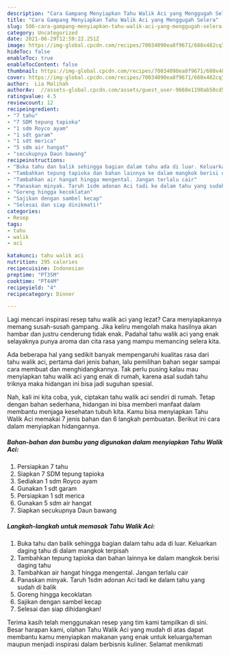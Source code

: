 ```yaml
---
description: "Cara Gampang Menyiapkan Tahu Walik Aci yang Menggugah Selera"
title: "Cara Gampang Menyiapkan Tahu Walik Aci yang Menggugah Selera"
slug: 506-cara-gampang-menyiapkan-tahu-walik-aci-yang-menggugah-selera
category: Uncategorized
date: 2021-06-29T12:59:22.251Z
image: https://img-global.cpcdn.com/recipes/70034090ea8f9671/680x482cq70/tahu-walik-aci-foto-resep-utama.jpg
hideToc: false
enableToc: true
enableTocContent: false
thumbnail: https://img-global.cpcdn.com/recipes/70034090ea8f9671/680x482cq70/tahu-walik-aci-foto-resep-utama.jpg
cover: https://img-global.cpcdn.com/recipes/70034090ea8f9671/680x482cq70/tahu-walik-aci-foto-resep-utama.jpg
author:  Lia Malihah
authorAv:  //assets-global.cpcdn.com/assets/guest_user-9668e1190ab58cd58d666d5934e79c79da2e02f4421a6ed9abc4b163da97d6e7.png
ratingvalue: 4.5
reviewcount: 12
recipeingredient:
- "7 tahu"
- "7 SDM tepung tapioka"
- "1 sdm Royco ayam"
- "1 sdt garam"
- "1 sdt merica"
- "5 sdm air hangat"
- "secukupnya Daun bawang"
recipeinstructions:
- "Buka tahu dan balik sehingga bagian dalam tahu ada di luar. Keluarkan daging tahu di dalam mangkok terpisah"
- "Tambahkan tepung tapioka dan bahan lainnya ke dalam mangkok berisi daging tahu"
- "Tambahkan air hangat hingga mengental. Jangan terlalu cair"
- "Panaskan minyak. Taruh 1sdm adonan Aci tadi ke dalam tahu yang sudah di balik"
- "Goreng hingga kecoklatan"
- "Sajikan dengan sambel kecap"
- "Selesai dan siap dinikmati!"
categories:
- Resep
tags:
- tahu
- walik
- aci

katakunci: tahu walik aci 
nutrition: 295 calories
recipecuisine: Indonesian
preptime: "PT35M"
cooktime: "PT44M"
recipeyield: "4"
recipecategory: Dinner

---
```



Lagi mencari inspirasi resep tahu walik aci yang lezat? Cara menyiapkannya memang susah-susah gampang. Jika keliru mengolah maka hasilnya akan hambar dan justru cenderung tidak enak. Padahal tahu walik aci yang enak selayaknya punya aroma dan cita rasa yang mampu memancing selera kita.




Ada beberapa hal yang sedikit banyak mempengaruhi kualitas rasa dari tahu walik aci, pertama dari jenis bahan, lalu pemilihan bahan segar sampai cara membuat dan menghidangkannya. Tak perlu pusing kalau mau menyiapkan tahu walik aci yang enak di rumah, karena asal sudah tahu triknya maka hidangan ini bisa jadi suguhan spesial.


Nah, kali ini kita coba, yuk, ciptakan tahu walik aci sendiri di rumah. Tetap dengan bahan sederhana, hidangan ini bisa memberi manfaat dalam membantu menjaga kesehatan tubuh kita. Kamu bisa menyiapkan Tahu Walik Aci memakai 7 jenis bahan dan 6 langkah pembuatan. Berikut ini cara dalam menyiapkan hidangannya.

<!--inarticleads1-->

##### Bahan-bahan dan bumbu yang digunakan dalam menyiapkan Tahu Walik Aci:

1. Persiapkan 7 tahu
1. Siapkan 7 SDM tepung tapioka
1. Sediakan 1 sdm Royco ayam
1. Gunakan 1 sdt garam
1. Persiapkan 1 sdt merica
1. Gunakan 5 sdm air hangat
1. Siapkan secukupnya Daun bawang




<!--inarticleads2-->

##### Langkah-langkah untuk memasak Tahu Walik Aci:

1. Buka tahu dan balik sehingga bagian dalam tahu ada di luar. Keluarkan daging tahu di dalam mangkok terpisah
1. Tambahkan tepung tapioka dan bahan lainnya ke dalam mangkok berisi daging tahu
1. Tambahkan air hangat hingga mengental. Jangan terlalu cair
1. Panaskan minyak. Taruh 1sdm adonan Aci tadi ke dalam tahu yang sudah di balik
1. Goreng hingga kecoklatan
1. Sajikan dengan sambel kecap
1. Selesai dan siap dihidangkan!



Terima kasih telah menggunakan resep yang tim kami tampilkan di sini. Besar harapan kami, olahan Tahu Walik Aci yang mudah di atas dapat membantu kamu menyiapkan makanan yang enak untuk keluarga/teman maupun menjadi inspirasi dalam berbisnis kuliner. Selamat menikmati
